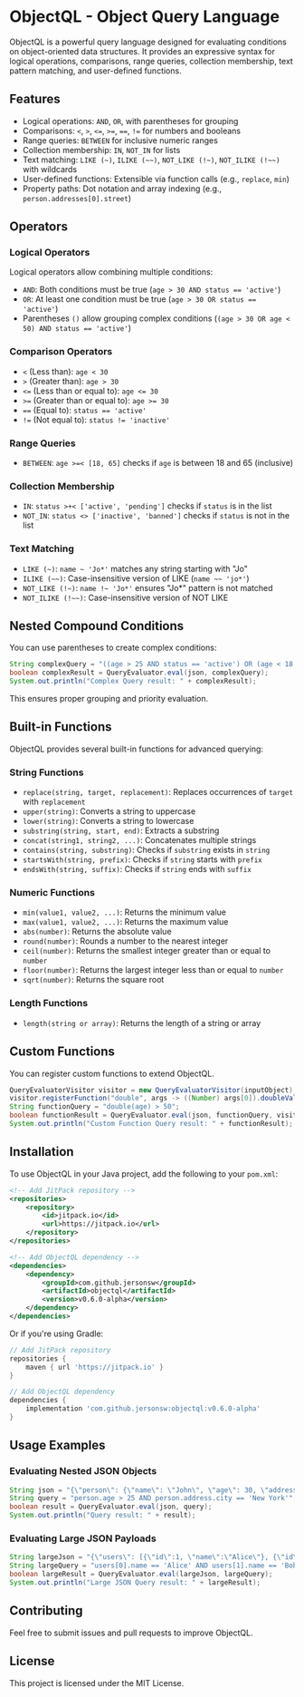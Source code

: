 # ObjectQL - Object Query Language

ObjectQL is a powerful query language designed for evaluating conditions on object-oriented data structures. It provides an expressive syntax for logical operations, comparisons, range queries, collection membership, text pattern matching, and user-defined functions.

## Features
- Logical operations: `AND`, `OR`, with parentheses for grouping
- Comparisons: `<`, `>`, `<=`, `>=`, `==`, `!=` for numbers and booleans
- Range queries: `BETWEEN` for inclusive numeric ranges
- Collection membership: `IN`, `NOT_IN` for lists
- Text matching: `LIKE (~)`, `ILIKE (~~)`, `NOT_LIKE (!~)`, `NOT_ILIKE (!~~)` with wildcards
- User-defined functions: Extensible via function calls (e.g., `replace`, `min`)
- Property paths: Dot notation and array indexing (e.g., `person.addresses[0].street`)

## Operators
### Logical Operators
Logical operators allow combining multiple conditions:
- `AND`: Both conditions must be true (`age > 30 AND status == 'active'`)
- `OR`: At least one condition must be true (`age > 30 OR status == 'active'`)
- Parentheses `()` allow grouping complex conditions (`(age > 30 OR age < 50) AND status == 'active'`)

### Comparison Operators
- `<` (Less than): `age < 30`
- `>` (Greater than): `age > 30`
- `<=` (Less than or equal to): `age <= 30`
- `>=` (Greater than or equal to): `age >= 30`
- `==` (Equal to): `status == 'active'`
- `!=` (Not equal to): `status != 'inactive'`

### Range Queries
- `BETWEEN`: `age >=< [18, 65]` checks if `age` is between 18 and 65 (inclusive)

### Collection Membership
- `IN`: `status >+< ['active', 'pending']` checks if `status` is in the list
- `NOT_IN`: `status <> ['inactive', 'banned']` checks if `status` is not in the list

### Text Matching
- `LIKE (~)`: `name ~ 'Jo*'` matches any string starting with "Jo"
- `ILIKE (~~)`: Case-insensitive version of LIKE (`name ~~ 'jo*'`)
- `NOT_LIKE (!~)`: `name !~ 'Jo*'` ensures "Jo*" pattern is not matched
- `NOT_ILIKE (!~~)`: Case-insensitive version of NOT LIKE

## Nested Compound Conditions
You can use parentheses to create complex conditions:
```java
String complexQuery = "((age > 25 AND status == 'active') OR (age < 18 AND status == 'pending'))";
boolean complexResult = QueryEvaluator.eval(json, complexQuery);
System.out.println("Complex Query result: " + complexResult);
```
This ensures proper grouping and priority evaluation.

## Built-in Functions
ObjectQL provides several built-in functions for advanced querying:
### String Functions
- `replace(string, target, replacement)`: Replaces occurrences of `target` with `replacement`
- `upper(string)`: Converts a string to uppercase
- `lower(string)`: Converts a string to lowercase
- `substring(string, start, end)`: Extracts a substring
- `concat(string1, string2, ...)`: Concatenates multiple strings
- `contains(string, substring)`: Checks if `substring` exists in `string`
- `startsWith(string, prefix)`: Checks if `string` starts with `prefix`
- `endsWith(string, suffix)`: Checks if `string` ends with `suffix`

### Numeric Functions
- `min(value1, value2, ...)`: Returns the minimum value
- `max(value1, value2, ...)`: Returns the maximum value
- `abs(number)`: Returns the absolute value
- `round(number)`: Rounds a number to the nearest integer
- `ceil(number)`: Returns the smallest integer greater than or equal to `number`
- `floor(number)`: Returns the largest integer less than or equal to `number`
- `sqrt(number)`: Returns the square root

### Length Functions
- `length(string or array)`: Returns the length of a string or array

## Custom Functions
You can register custom functions to extend ObjectQL.
```java
QueryEvaluatorVisitor visitor = new QueryEvaluatorVisitor(inputObject);
visitor.registerFunction("double", args -> ((Number) args[0]).doubleValue() * 2);
String functionQuery = "double(age) > 50";
boolean functionResult = QueryEvaluator.eval(json, functionQuery, visitor);
System.out.println("Custom Function Query result: " + functionResult);
```

## Installation
To use ObjectQL in your Java project, add the following to your `pom.xml`:

```xml
<!-- Add JitPack repository -->
<repositories>
    <repository>
        <id>jitpack.io</id>
        <url>https://jitpack.io</url>
    </repository>
</repositories>

<!-- Add ObjectQL dependency -->
<dependencies>
    <dependency>
        <groupId>com.github.jersonsw</groupId>
        <artifactId>objectql</artifactId>
        <version>v0.6.0-alpha</version>
    </dependency>
</dependencies>
```

Or if you're using Gradle:

```groovy
// Add JitPack repository
repositories {
    maven { url 'https://jitpack.io' }
}

// Add ObjectQL dependency
dependencies {
    implementation 'com.github.jersonsw:objectql:v0.6.0-alpha'
}
```

## Usage Examples
### Evaluating Nested JSON Objects
```java
String json = "{\"person\": {\"name\": \"John\", \"age\": 30, \"address\": {\"city\": \"New York\"}}}";
String query = "person.age > 25 AND person.address.city == 'New York'";
boolean result = QueryEvaluator.eval(json, query);
System.out.println("Query result: " + result);
```

### Evaluating Large JSON Payloads
```java
String largeJson = "{\"users\": [{\"id\":1, \"name\":\"Alice\"}, {\"id\":2, \"name\":\"Bob\"}]}";
String largeQuery = "users[0].name == 'Alice' AND users[1].name == 'Bob'";
boolean largeResult = QueryEvaluator.eval(largeJson, largeQuery);
System.out.println("Large JSON Query result: " + largeResult);
```

## Contributing
Feel free to submit issues and pull requests to improve ObjectQL.

## License
This project is licensed under the MIT License.
